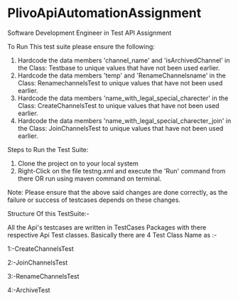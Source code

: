 # PlivoApiAutomationAssignment
Software Development Engineer in Test API Assignment

To Run This test suite please ensure the following: 
  1) Hardcode the data members 'channel_name' and 'isArchivedChannel' in the Class: Testbase to unique values that have not been used earlier.
  2) Hardcode the data members 'temp' and 'RenameChannelsname' in the Class: RenamechannelsTest to unique values that have not been used earlier.
  3) Hardcode the data members 'name_with_legal_special_charecter' in the Class: CreateChannelsTest to unique values that have not been used earlier.
  4) Hardcode the data members 'name_with_legal_special_charecter_join' in the Class: JoinChannelsTest to unique values that have not been used earlier.
  
Steps to Run the Test Suite: 
  1) Clone the project on to your local system
  2) Right-Click on the file testng.xml and execute the 'Run' command from there OR run using maven command on terminal.
  
Note: Please ensure that the above said changes are done correctly, as the failure or success of testcases depends on these changes.

Structure Of this TestSuite:-

All the Api's testcases are written in TestCases Packages with there respective Api Test classes.
Basically there are 4 Test Class Name as :-

1:-CreateChannelsTest

2:-JoinChannelsTest

3:-RenameChannelsTest

4:-ArchiveTest
